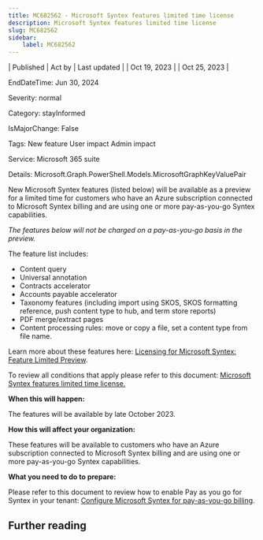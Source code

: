 ```yaml
---
title: MC682562 - Microsoft Syntex features limited time license
description: Microsoft Syntex features limited time license
slug: MC682562
sidebar:
    label: MC682562
---
```



| Published | Act by | Last updated |
| Oct 19, 2023 |  | Oct 25, 2023 |

EndDateTime: Jun 30, 2024

Severity: normal

Category: stayInformed

IsMajorChange: False

Tags: New feature User impact Admin impact

Service: Microsoft 365 suite

Details: Microsoft.Graph.PowerShell.Models.MicrosoftGraphKeyValuePair

<p>New Microsoft Syntex features (listed below) will be available as a preview for a limited time for customers who have an Azure subscription connected to Microsoft Syntex billing and are using one or more pay-as-you-go Syntex capabilities.</p><p><i style="">The features below will not be charged on a pay-as-you-go basis in the preview.</i></p><p>
</p>
<p>The feature list includes:<br></p><ul><li>Content query<br></li><li>Universal annotation
</li><li>Contracts accelerator
</li><li>Accounts payable accelerator
</li><li>Taxonomy features (including import using SKOS, SKOS formatting reference, push content type to hub, and term store reports)
</li><li>PDF merge/extract pages
</li><li>Content processing rules: move or copy a file, set a content type from file name.</li></ul><p>Learn more about these features here: <a href="https://learn.microsoft.com/en-us/microsoft-365/syntex/syntex-licensing#feature-limited-preview" target="_blank">Licensing for Microsoft Syntex: Feature Limited Preview</a>.<br></p><p>To review all conditions that apply please refer to this document: <a href="https://learn.microsoft.com/en-us/microsoft-365/syntex/feature-limited-license" target="_blank">Microsoft Syntex features limited time license.</a></p><p><b>When this will happen:</b><br></p>

<p>The features will be available by late October 2023.&nbsp;<br></p><p><b>How this will affect your organization:</b><br></p>

<p>These features will be available to customers who have an Azure subscription connected to Microsoft Syntex billing and are using one or more pay-as-you-go Syntex capabilities.</p><p><b>What you need to do to prepare:</b><br></p>
<p>Please refer to this document to review how to enable Pay as you go for Syntex in your tenant: <a href="https://learn.microsoft.com/en-us/microsoft-365/syntex/syntex-azure-billing" target="_blank">Configure Microsoft Syntex for pay-as-you-go billing</a>.</p>

## Further reading
